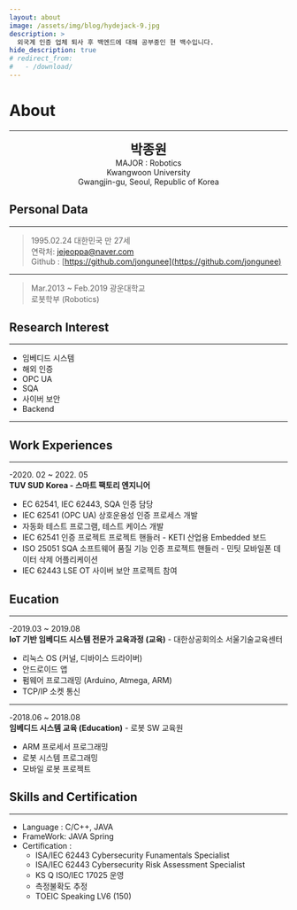 ```yaml
---
layout: about
image: /assets/img/blog/hydejack-9.jpg
description: >
  외국계 인증 업체 퇴사 후 백엔드에 대해 공부중인 현 백수입니다.
hide_description: true
# redirect_from:
#   - /download/
---
```


# About
<!--author-->
***
<center>
<span style="font-size:170%;font-weight:bold"> 박종원</span></center>
<center>MAJOR : Robotics</center>
<center>Kwangwoon University</center>
<center>Gwangjin-gu, Seoul, Republic of Korea</center>

## Personal Data
---
> 1995.02.24 대한민국 만 27세<br>
> 연락처: jejeoppa@naver.com<br>
> Github : [https://github.com/jongunee](https://github.com/jongunee)

---

> Mar.2013 ~ Feb.2019 광운대학교<br>
> 로봇학부 (Robotics)

## Research Interest

---
+ 임베디드 시스템
+ 해외 인증
+ OPC UA
+ SQA
+ 사이버 보안
+ Backend

---
## Work Experiences
---
-2020. 02 ~ 2022. 05<br>
**TUV SUD Korea - 스마트 팩토리 엔지니어**

+ EC 62541, IEC 62443, SQA 인증 담당
+ IEC 62541 (OPC UA) 상호운용성 인증 프로세스 개발
+ 자동화 테스트 프로그램, 테스트 케이스 개발
+ IEC 62541 인증 프로젝트 프로젝트 핸들러 - KETI 산업용 Embedded 보드
+ ISO 25051 SQA 소프트웨어 품질 기능 인증 프로젝트 핸들러 - 민팃 모바일폰 데이터 삭제 어플리케이션
+ IEC 62443 LSE OT 사이버 보안 프로젝트 참여

## Eucation
---
-2019.03 ~ 2019.08<br>
**IoT 기반 임베디드 시스템 전문가 교육과정 (교육)** - 대한상공회의소 서울기술교육센터

+ 리눅스 OS (커널, 디바이스 드라이버)
+ 안드로이드 앱
+ 펌웨어 프로그래밍 (Arduino, Atmega, ARM)
+ TCP/IP 소켓 통신

---

-2018.06 ~ 2018.08<br>
**임베디드 시스템 교육 (Education)** - 로봇 SW 교육원

+ ARM 프로세서 프로그래밍
+ 로봇 시스템 프로그래밍
+ 모바일 로봇 프로젝트

## Skills and Certification
---
+ Language : C/C++, JAVA<br>
+ FrameWork: JAVA Spring<br>
+ Certification :
  + ISA/IEC 62443 Cybersecurity Funamentals Specialist
  + ISA/IEC 62443 Cybersecurity Risk Assessment Specialist
  + KS Q ISO/IEC 17025 운영
  + 측정불확도 추정
  + TOEIC Speaking LV6 (150)
